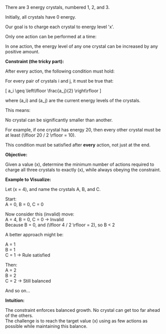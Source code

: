 There are 3 energy crystals, numbered 1, 2, and 3.

Initially, all crystals have 0 energy.

Our goal is to charge each crystal to energy level 'x'.

Only one action can be performed at a time:

In one action, the energy level of any one crystal can be increased by any positive amount.

**Constraint (the tricky part):**

After every action, the following condition must hold:

For every pair of crystals i and j, it must be true that:

\[
a_i \geq \left\lfloor \frac{a_j}{2} \right\rfloor
\]

where \(a_i\) and \(a_j\) are the current energy levels of the crystals.

This means:

No crystal can be significantly smaller than another.

For example, if one crystal has energy 20, then every other crystal must be at least \(\lfloor 20 / 2 \rfloor = 10\).

This condition must be satisfied after **every** action, not just at the end.

**Objective:**

Given a value \(x\), determine the minimum number of actions required to charge all three crystals to exactly \(x\), while always obeying the constraint.

**Example to Visualize:**

Let \(x = 4\), and name the crystals A, B, and C.

Start:  
A = 0, B = 0, C = 0

Now consider this (invalid) move:  
A = 4, B = 0, C = 0 → Invalid  
Because B = 0, and \(\lfloor 4 / 2 \rfloor = 2\), so B < 2

A better approach might be:

A = 1  
B = 1  
C = 1 → Rule satisfied

Then:  
A = 2  
B = 2  
C = 2 → Still balanced

And so on...

**Intuition:**

The constraint enforces balanced growth. No crystal can get too far ahead of the others.  
The challenge is to reach the target value \(x\) using as few actions as possible while maintaining this balance.
